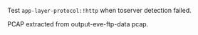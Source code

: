 Test `app-layer-protocol:!http` when toserver detection failed.

PCAP extracted from output-eve-ftp-data pcap.
